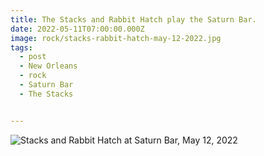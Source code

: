 ```yaml
---
title: The Stacks and Rabbit Hatch play the Saturn Bar.
date: 2022-05-11T07:00:00.000Z
image: rock/stacks-rabbit-hatch-may-12-2022.jpg
tags:
  - post 
  - New Orleans
  - rock
  - Saturn Bar
  - The Stacks


---
```


![Stacks and Rabbit Hatch at Saturn Bar, May 12, 2022](/static/images/stacks-rabbit-hatch-may-12-2022.jpg)
